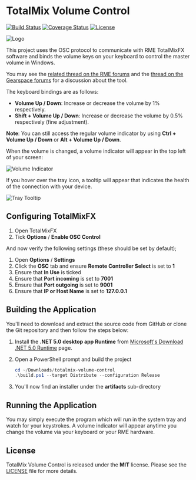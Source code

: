 # TotalMix Volume Control

[![Build Status](https://dev.azure.com/fgimian/TotalMixVC/_apis/build/status/fgimian.totalmix-volume-control?branchName=main)](https://dev.azure.com/fgimian/TotalMixVC/_build/latest?definitionId=1&branchName=main)
[![Coverage Status](https://img.shields.io/azure-devops/coverage/fgimian/TotalMixVC/1.svg)](https://dev.azure.com/fgimian/TotalMixVC/_build/latest?definitionId=1&branchName=main)
[![License](https://img.shields.io/badge/license-MIT-blue.svg)](https://github.com/fgimian/totalmix-volume-control/blob/main/LICENSE)

![Logo](https://raw.githubusercontent.com/fgimian/totalmix-volume-control/main/images/Logo.png)

This project uses the OSC protocol to communicate with RME TotalMixFX software and binds
the volume keys on your keyboard to control the master volume in Windows.

You may see the [related thread on the RME forums](https://forum.rme-audio.de/viewtopic.php?pid=174137)
and the [thread on the Gearspace forums](https://gearspace.com/board/music-computers/1358200-my-new-little-open-source-project-rme-totalmix-volume-control-windows.html)
for a discussion about the tool.

The keyboard bindings are as follows:

* **Volume Up / Down**: Increase or decrease the volume by 1% respectively.
* **Shift + Volume Up / Down**: Increase or decrease the volume by 0.5% respectively
  (fine adjustment).

**Note**: You can still access the regular volume indicator by using **Ctrl + Volume Up / Down**
or **Alt + Volume Up / Down**.

When the volume is changed, a volume indicator will appear in the top left of your screen:

![Volume Indicator](https://raw.githubusercontent.com/fgimian/totalmix-volume-control/main/images/VolumeIndicator.png)

If you hover over the tray icon, a tooltip will appear that indicates the health of the connection
with your device.

![Tray Tooltip](https://raw.githubusercontent.com/fgimian/totalmix-volume-control/main/images/TrayTooltip.png)

## Configuring TotalMixFX

1. Open TotalMixFX
2. Tick **Options** / **Enable OSC Control**

And now verify the following settings (these should be set by default);

1. Open **Options** / **Settings**
2. Click the **OSC** tab and ensure **Remote Controller Select** is set to **1**
3. Ensure that **In Use** is ticked
4. Ensure that **Port incoming** is set to **7001**
5. Ensure that **Port outgoing** is set to **9001**
6. Ensure that **IP or Host Name** is set to **127.0.0.1**

## Building the Application

You'll need to download and extract the source code from GitHub or clone the Git repository
and then follow the steps below:

1. Install the **.NET 5.0 desktop app Runtime** from
   [Microsoft's Download .NET 5.0 Runtime](https://dotnet.microsoft.com/download/dotnet/5.0/runtime)
   page.
2. Open a PowerShell prompt and build the project

    ```powershell
    cd ~/Downloads/totalmix-volume-control
    .\build.ps1 --target Distribute --configuration Release
    ```

3. You'll now find an installer under the **artifacts** sub-directory

## Running the Application

You may simply execute the program which will run in the system tray and watch for your keystrokes.
A volume indicator will appear anytime you change the volume via your keyboard or your RME
hardware.

## License

TotalMix Volume Control is released under the **MIT** license. Please see the
[LICENSE](https://github.com/fgimian/totalmix-volume-control/blob/main/LICENSE) file for more
details.
